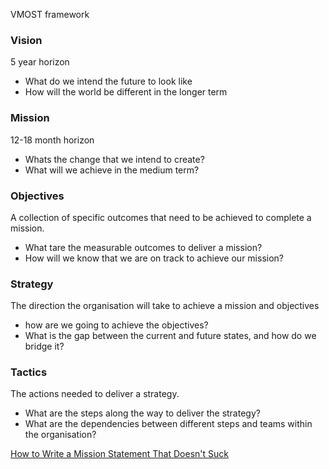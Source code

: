     
    
VMOST framework     
### **Vision**    
    
5 year horizon    
    
- What do we intend the future to look like    
- How will the world be different in the longer term    
    
### **Mission**    
    
12-18 month horizon    
    
- Whats the change that we intend to create?    
- What will we achieve in the medium term?    
    
### **Objectives**    
    
A collection of specific outcomes that need to be achieved to complete a mission.    
    
- What tare the measurable outcomes to deliver a mission?    
- How will we know that we are on track to achieve our mission?    
    
### **Strategy**    
    
The direction the organisation will take to achieve a mission and objectives    
    
- how are we going to achieve the objectives?    
- What is the gap between the current and future states, and how do we bridge it?    
    
### **Tactics**    
    
The actions needed to deliver a strategy.    
    
- What are the steps along the way to deliver the strategy?    
- What are the dependencies between different steps and teams within the organisation?    
    
[How to Write a Mission Statement That Doesn't Suck](https://www.youtube.com/watch?v=LJhG3HZ7b4o)    
